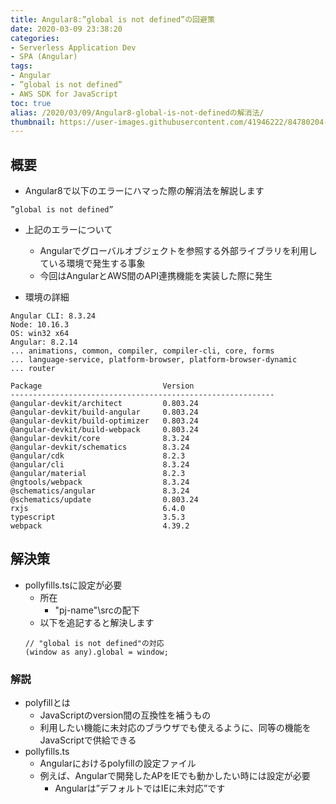 ```yaml
---
title: Angular8:”global is not defined”の回避策
date: 2020-03-09 23:38:20
categories:
- Serverless Application Dev
- SPA (Angular)
tags: 
- Angular
- ”global is not defined”
- AWS SDK for JavaScript
toc: true
alias: /2020/03/09/Angular8-global-is-not-definedの解消法/
thumbnail: https://user-images.githubusercontent.com/41946222/84780204-4584e200-b020-11ea-81bb-6aab337e8d8e.png
---
```


<!--toc-->

## 概要
- Angular8で以下のエラーにハマった際の解消法を解説します
```
”global is not defined”
```

- 上記のエラーについて
    - Angularでグローバルオブジェクトを参照する外部ライブラリを利用している環境で発生する事象
    - 今回はAngularとAWS間のAPI連携機能を実装した際に発生

- 環境の詳細
```
Angular CLI: 8.3.24
Node: 10.16.3
OS: win32 x64
Angular: 8.2.14
... animations, common, compiler, compiler-cli, core, forms
... language-service, platform-browser, platform-browser-dynamic
... router

Package                           Version
-----------------------------------------------------------
@angular-devkit/architect         0.803.24
@angular-devkit/build-angular     0.803.24
@angular-devkit/build-optimizer   0.803.24
@angular-devkit/build-webpack     0.803.24
@angular-devkit/core              8.3.24
@angular-devkit/schematics        8.3.24
@angular/cdk                      8.2.3
@angular/cli                      8.3.24
@angular/material                 8.2.3
@ngtools/webpack                  8.3.24
@schematics/angular               8.3.24
@schematics/update                0.803.24
rxjs                              6.4.0
typescript                        3.5.3
webpack                           4.39.2
```

## 解決策
- pollyfills.tsに設定が必要
    - 所在
        - "pj-name"\srcの配下
    - 以下を追記すると解決します
    ```
    // "global is not defined"の対応
    (window as any).global = window;
    ``` 

### 解説
- polyfillとは
    - JavaScriptのversion間の互換性を補うもの
    - 利用したい機能に未対応のブラウザでも使えるように、同等の機能をJavaScriptで供給できる
- pollyfills.ts
    - Angularにおけるpolyfillの設定ファイル
    - 例えば、Angularで開発したAPをIEでも動かしたい時には設定が必要
        - Angularは”デフォルトではIEに未対応”です